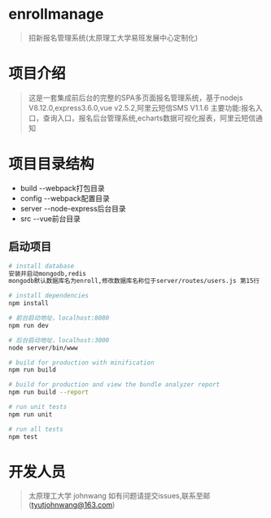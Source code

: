 # enrollmanage

> 招新报名管理系统(太原理工大学易班发展中心定制化)

# 项目介绍

> 这是一套集成前后台的完整的SPA多页面报名管理系统，基于nodejs V8.12.0,express3.6.0,vue v2.5.2,阿里云短信SMS V1.1.6
> 主要功能:报名入口，查询入口，报名后台管理系统,echarts数据可视化报表，阿里云短信通知

# 项目目录结构
* build --webpack打包目录
* config  --webpack配置目录
* server --node-express后台目录
* src --vue前台目录

## 启动项目

``` bash
# install database
安装并启动mongodb,redis
mongodb默认数据库名为enroll,修改数据库名称位于server/routes/users.js 第15行

# install dependencies
npm install

# 前台启动地址，localhost:8080
npm run dev

# 后台启动地址，localhost:3000
node server/bin/www

# build for production with minification
npm run build

# build for production and view the bundle analyzer report
npm run build --report

# run unit tests
npm run unit

# run all tests
npm test
```
# 开发人员

> 太原理工大学 johnwang
> 如有问题请提交issues,联系至邮(tyutjohnwang@163.com)